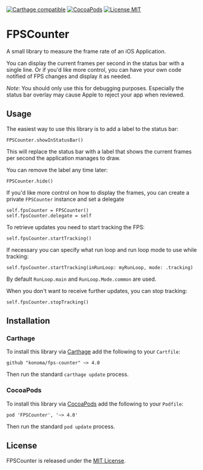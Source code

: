 [![Carthage compatible](https://img.shields.io/badge/Carthage-compatible-4BC51D.svg)](https://github.com/Carthage/Carthage)
[![CocoaPods](https://img.shields.io/cocoapods/v/FPSCounter.svg)](https://cocoapods.org/pods/FPSCounter)
[![License MIT](https://img.shields.io/badge/license-MIT-blue.svg)](https://github.com/konoma/fps-counter/blob/master/LICENSE)

# FPSCounter

A small library to measure the frame rate of an iOS Application.

You can display the current frames per second in the status bar with a single line. Or if
you'd like more control, you can have your own code notified of FPS changes and display it
as needed.

_Note_: You should only use this for debugging purposes. Especially the status bar overlay
may cause Apple to reject your app when reviewed.


## Usage

The easiest way to use this library is to add a label to the status bar:

    FPSCounter.showInStatusBar()

This will replace the status bar with a label that shows the current frames per second
the application manages to draw.

You can remove the label any time later:

    FPSCounter.hide()

If you'd like more control on how to display the frames, you can create a private
`FPSCounter` instance and set a delegate

    self.fpsCounter = FPSCounter()
    self.fpsCounter.delegate = self

To retrieve updates you need to start tracking the FPS:

    self.fpsCounter.startTracking()

If necessary you can specify what run loop and run loop mode to use while tracking:

    self.fpsCounter.startTracking(inRunLoop: myRunLoop, mode: .tracking)

By default `RunLoop.main`  and  `RunLoop.Mode.common` are used.

When you don't want to receive further updates, you can stop tracking:

    self.fpsCounter.stopTracking()


## Installation

### Carthage

To install this library via [Carthage](https://github.com/Carthage/Carthage) add the
following to your `Cartfile`:

    github "konoma/fps-counter" ~> 4.0

Then run the standard `carthage update` process.


### CocoaPods

To install this library via [CocoaPods](https://cocoapods.org) add the following to
your `Podfile`:

    pod 'FPSCounter', '~> 4.0'

Then run the standard `pod update` process.


## License

FPSCounter is released under the [MIT License](https://github.com/konoma/fps-counter/blob/master/LICENSE).
